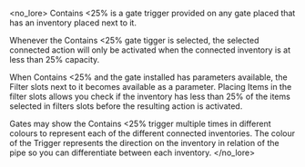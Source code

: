 <no_lore>
Contains <25% is a gate trigger provided on any gate placed that has an inventory placed next to it.

Whenever the Contains <25% gate tigger is selected, the selected connected action will only be activated when the connected inventory is at less than 25% capacity.

When Contains <25% and the gate installed has parameters available, the Filter slots next to it becomes available as a parameter.
Placing Items in the filter slots allows you check if the inventory has less than 25% of the items selected in filters slots before the resulting action is activated.

Gates may show the Contains <25% trigger multiple times in different colours to represent each of the different connected inventories.
The colour of the Trigger represents the direction on the inventory in relation of the pipe so you can differentiate between each inventory.
</no_lore>